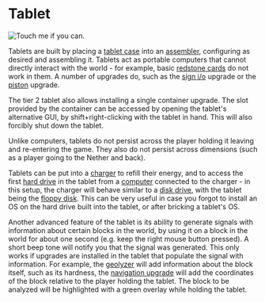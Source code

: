 # Tablet

![Touch me if you can.](item:OpenComputers:item@68)

Tablets are built by placing a [tablet case](tabletCase1.md) into an [assembler](../block/assembler.md), configuring as desired and assembling it. Tablets act as portable computers that cannot directly interact with the world - for example, basic [redstone cards](redstoneCard1.md) do not work in them. A number of upgrades do, such as the [sign i/o](signUpgrade.md) upgrade or the [piston](pistonUpgrade.md) upgrade.

The tier 2 tablet also allows installing a single container upgrade. The slot provided by the container can be accessed by opening the tablet's alternative GUI, by shift+right-clicking with the tablet in hand. This will also forcibly shut down the tablet.

Unlike computers, tablets do not persist across the player holding it leaving and re-entering the game. They also do not persist across dimensions (such as a player going to the Nether and back). 

Tablets can be put into a [charger](../block/charger.md) to refill their energy, and to access the first [hard drive](hdd1.md) in the tablet from a [computer](../general/computer.md) connected to the charger - in this setup, the charger will behave similar to a [disk drive](../block/diskDrive.md), with the tablet being the [floppy disk](floppy.md). This can be very useful in case you forgot to install an OS on the hard drive built into the tablet, or after bricking a tablet's OS.

Another advanced feature of the tablet is its ability to generate signals with information about certain blocks in the world, by using it on a block in the world for about one second (e.g. keep the right mouse button pressed). A short beep tone will notify you that the signal was generated. This only works if upgrades are installed in the tablet that populate the signal with information. For example, the [geolyzer](../block/geolyzer.md) will add information about the block itself, such as its hardness, the [navigation upgrade](navigationUpgrade.md) will add the coordinates of the block relative to the player holding the tablet. The block to be analyzed will be highlighted with a green overlay while holding the tablet. 